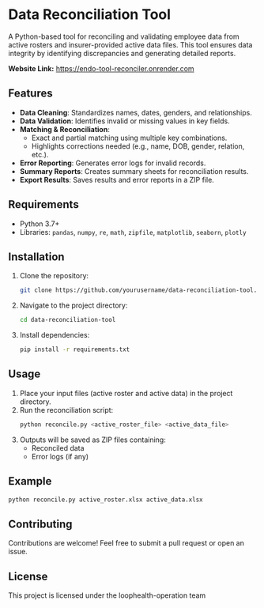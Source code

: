 # Data Reconciliation Tool

A Python-based tool for reconciling and validating employee data from active rosters and insurer-provided active data files.
This tool ensures data integrity by identifying discrepancies and generating detailed reports.

**Website Link:** https://endo-tool-reconciler.onrender.com

## Features

- **Data Cleaning**: Standardizes names, dates, genders, and relationships.
- **Data Validation**: Identifies invalid or missing values in key fields.
- **Matching & Reconciliation**:
  - Exact and partial matching using multiple key combinations.
  - Highlights corrections needed (e.g., name, DOB, gender, relation, etc.).
- **Error Reporting**: Generates error logs for invalid records.
- **Summary Reports**: Creates summary sheets for reconciliation results.
- **Export Results**: Saves results and error reports in a ZIP file.

## Requirements

- Python 3.7+
- Libraries: `pandas`, `numpy`, `re`, `math`, `zipfile`, `matplotlib`, `seaborn`, `plotly`

## Installation

1. Clone the repository:
   ```bash
   git clone https://github.com/yourusername/data-reconciliation-tool.git
   ```
2. Navigate to the project directory:
   ```bash
   cd data-reconciliation-tool
   ```
3. Install dependencies:
   ```bash
   pip install -r requirements.txt
   ```

## Usage

1. Place your input files (active roster and active data) in the project directory.
2. Run the reconciliation script:
   ```bash
   python reconcile.py <active_roster_file> <active_data_file>
   ```
3. Outputs will be saved as ZIP files containing:
   - Reconciled data
   - Error logs (if any)

## Example

```bash
python reconcile.py active_roster.xlsx active_data.xlsx
```

## Contributing

Contributions are welcome! Feel free to submit a pull request or open an issue.

## License

This project is licensed under the loophealth-operation team
